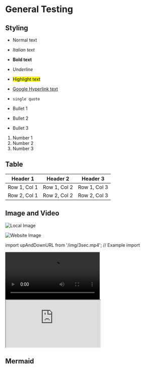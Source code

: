 # General Testing
## Styling
- Normal text
- *Italian text*
- **Bold text**
- _Underline_
- <mark>Highlight text</mark>
- [Google Hyperlink text](https://www.google.com/)
- `single quote`

- Bullet 1
- Bullet 2
- Bullet 3

1. Number 1
2. Number 2
3. Number 3

## Table

| Header 1 | Header 2 | Header 3 |
|---|---|---|
| Row 1, Col 1 | Row 1, Col 2 | Row 1, Col 3 |
| Row 2, Col 1 | Row 2, Col 2 | Row 2, Col 3 |

## Image and Video

![Local Image](/img/green_background.jpg)

![Website Image](https://docusaurus-junhong.s3.ap-southeast-1.amazonaws.com/%E7%A8%BB%E7%94%B0.jpg)

import upAndDownURL from '/img/3sec.mp4'; // Example import

<video controls>
  <source src={upAndDownURL} />
</video>

<iframe src="https://docusaurus-junhong.s3.ap-southeast-1.amazonaws.com/5sec.mp4"></iframe>

## Mermaid
